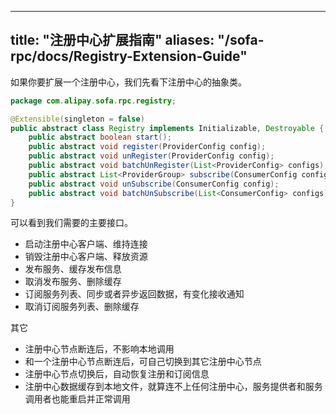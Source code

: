 
---

title: "注册中心扩展指南"
aliases: "/sofa-rpc/docs/Registry-Extension-Guide"
---

如果你要扩展一个注册中心，我们先看下注册中心的抽象类。

```java
package com.alipay.sofa.rpc.registry;

@Extensible(singleton = false)
public abstract class Registry implements Initializable, Destroyable {
    public abstract boolean start();
    public abstract void register(ProviderConfig config);
    public abstract void unRegister(ProviderConfig config);
    public abstract void batchUnRegister(List<ProviderConfig> configs);
    public abstract List<ProviderGroup> subscribe(ConsumerConfig config);
    public abstract void unSubscribe(ConsumerConfig config);
    public abstract void batchUnSubscribe(List<ConsumerConfig> configs);
}
```

可以看到我们需要的主要接口。

- 启动注册中心客户端、维持连接
- 销毁注册中心客户端、释放资源
- 发布服务、缓存发布信息
- 取消发布服务、删除缓存
- 订阅服务列表、同步或者异步返回数据，有变化接收通知
- 取消订阅服务列表、删除缓存

其它

- 注册中心节点断连后，不影响本地调用
- 和一个注册中心节点断连后，可自己切换到其它注册中心节点
- 注册中心节点切换后，自动恢复注册和订阅信息
- 注册中心数据缓存到本地文件，就算连不上任何注册中心，服务提供者和服务调用者也能重启并正常调用
